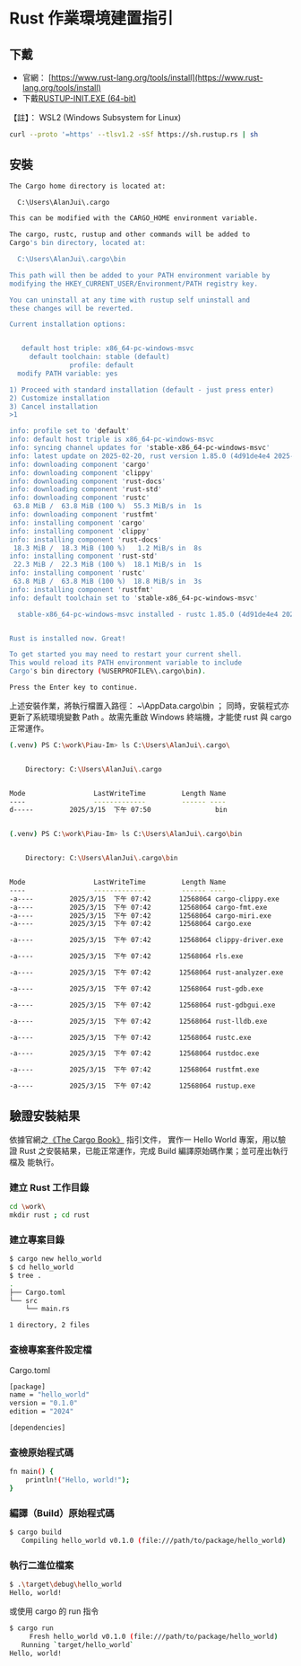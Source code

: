 # Rust 作業環境建置指引

## 下戴

- 官網： [https://www.rust-lang.org/tools/install](https://www.rust-lang.org/tools/install)
- 下戴[RUSTUP-INIT.EXE (64-bit)](https://static.rust-lang.org/rustup/dist/x86_64-pc-windows-msvc/rustup-init.exe)

【註】： WSL2 (Windows Subsystem for Linux)

```sh
curl --proto '=https' --tlsv1.2 -sSf https://sh.rustup.rs | sh
```

## 安裝

```sh
The Cargo home directory is located at:

  C:\Users\AlanJui\.cargo

This can be modified with the CARGO_HOME environment variable.

The cargo, rustc, rustup and other commands will be added to
Cargo's bin directory, located at:

  C:\Users\AlanJui\.cargo\bin

This path will then be added to your PATH environment variable by
modifying the HKEY_CURRENT_USER/Environment/PATH registry key.

You can uninstall at any time with rustup self uninstall and
these changes will be reverted.

Current installation options:


   default host triple: x86_64-pc-windows-msvc
     default toolchain: stable (default)
               profile: default
  modify PATH variable: yes

1) Proceed with standard installation (default - just press enter)
2) Customize installation
3) Cancel installation
>1

info: profile set to 'default'
info: default host triple is x86_64-pc-windows-msvc
info: syncing channel updates for 'stable-x86_64-pc-windows-msvc'
info: latest update on 2025-02-20, rust version 1.85.0 (4d91de4e4 2025-02-17)
info: downloading component 'cargo'
info: downloading component 'clippy'
info: downloading component 'rust-docs'
info: downloading component 'rust-std'
info: downloading component 'rustc'
 63.8 MiB /  63.8 MiB (100 %)  55.3 MiB/s in  1s
info: downloading component 'rustfmt'
info: installing component 'cargo'
info: installing component 'clippy'
info: installing component 'rust-docs'
 18.3 MiB /  18.3 MiB (100 %)   1.2 MiB/s in  8s
info: installing component 'rust-std'
 22.3 MiB /  22.3 MiB (100 %)  18.1 MiB/s in  1s
info: installing component 'rustc'
 63.8 MiB /  63.8 MiB (100 %)  18.8 MiB/s in  3s
info: installing component 'rustfmt'
info: default toolchain set to 'stable-x86_64-pc-windows-msvc'

  stable-x86_64-pc-windows-msvc installed - rustc 1.85.0 (4d91de4e4 2025-02-17)


Rust is installed now. Great!

To get started you may need to restart your current shell.
This would reload its PATH environment variable to include
Cargo's bin directory (%USERPROFILE%\.cargo\bin).

Press the Enter key to continue.
```

上述安裝作業，將執行檔置入路徑： ~\AppData\.cargo\bin ；
同時，安裝程式亦更新了系統環境變數 Path 。故需先重啟
Windows 終端機，才能使 rust 與 cargo 正常運作。

```sh
(.venv) PS C:\work\Piau-Im> ls C:\Users\AlanJui\.cargo\


    Directory: C:\Users\AlanJui\.cargo


Mode                 LastWriteTime         Length Name
----                 -------------         ------ ----
d-----         2025/3/15  下午 07:50                bin


(.venv) PS C:\work\Piau-Im> ls C:\Users\AlanJui\.cargo\bin


    Directory: C:\Users\AlanJui\.cargo\bin


Mode                 LastWriteTime         Length Name
----                 -------------         ------ ----
-a----         2025/3/15  下午 07:42       12568064 cargo-clippy.exe
-a----         2025/3/15  下午 07:42       12568064 cargo-fmt.exe
-a----         2025/3/15  下午 07:42       12568064 cargo-miri.exe
-a----         2025/3/15  下午 07:42       12568064 cargo.exe

-a----         2025/3/15  下午 07:42       12568064 clippy-driver.exe

-a----         2025/3/15  下午 07:42       12568064 rls.exe

-a----         2025/3/15  下午 07:42       12568064 rust-analyzer.exe

-a----         2025/3/15  下午 07:42       12568064 rust-gdb.exe

-a----         2025/3/15  下午 07:42       12568064 rust-gdbgui.exe

-a----         2025/3/15  下午 07:42       12568064 rust-lldb.exe

-a----         2025/3/15  下午 07:42       12568064 rustc.exe

-a----         2025/3/15  下午 07:42       12568064 rustdoc.exe

-a----         2025/3/15  下午 07:42       12568064 rustfmt.exe

-a----         2025/3/15  下午 07:42       12568064 rustup.exe
```

## 驗證安裝結果

依據官網之[《The Cargo Book》](https://doc.rust-lang.org/cargo/getting-started/first-steps.html) 指引文件，
實作一 Hello World 專案，用以驗證 Rust 之安裝結果，已能正常運作，完成 Build 編譯原始碼作業；並可産出執行檔及
能執行。

### 建立 Rust 工作目錄

```sh
cd \work\
mkdir rust ; cd rust
```

### 建立專案目錄

```sh
$ cargo new hello_world
$ cd hello_world
$ tree .
.
├── Cargo.toml
└── src
    └── main.rs

1 directory, 2 files
```

### 查檢專案套件設定檔

Cargo.toml

```sh
[package]
name = "hello_world"
version = "0.1.0"
edition = "2024"

[dependencies]
```

### 查檢原始程式碼

```sh
fn main() {
    println!("Hello, world!");
}
```

### 編譯（Build）原始程式碼

```sh
$ cargo build
   Compiling hello_world v0.1.0 (file:///path/to/package/hello_world)
```

### 執行二進位檔案

```sh
$ .\target\debug\hello_world
Hello, world!
```

或使用 cargo 的 run 指令

```sh
$ cargo run
     Fresh hello_world v0.1.0 (file:///path/to/package/hello_world)
   Running `target/hello_world`
Hello, world!
```
